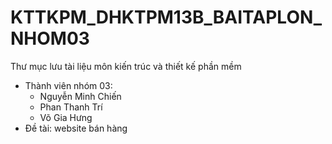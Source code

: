 # KTTKPM_DHKTPM13B_BAITAPLON_NHOM03
Thư mục lưu tài liệu môn kiến trúc và thiết kế phần mềm
- Thành viên nhóm 03:
   + Nguyễn Minh Chiến
   + Phan Thanh Trí
   + Võ Gia Hưng
 - Đề tài: website bán hàng
